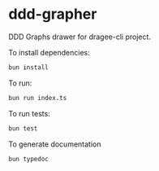 # ddd-grapher

DDD Graphs drawer for dragee-cli project.

To install dependencies:

```bash
bun install
```

To run:

```bash
bun run index.ts
```

To run tests:

```bash
bun test
```

To generate documentation

```bash
bun typedoc
```